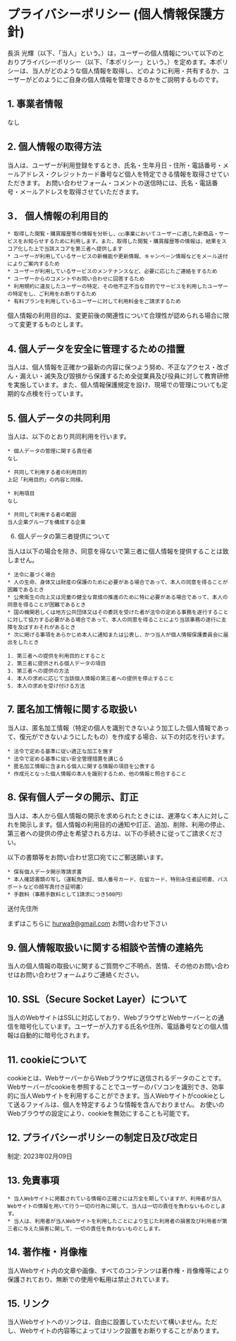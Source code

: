 # プライバシーポリシー (個人情報保護方針)

長浜 光輝（以下、「当人」という。）は，ユーザーの個人情報について以下のとおりプライバシーポリシー（以下、「本ポリシー」という。）を定めます。本ポリシーは、当人がどのような個人情報を取得し、どのように利用・共有するか、ユーザーがどのようにご自身の個人情報を管理できるかをご説明するものです。


## 1. 事業者情報

なし


## 2. 個人情報の取得方法

当人は、ユーザーが利用登録をするとき、氏名・生年月日・住所・電話番号・メールアドレス・クレジットカード番号など個人を特定できる情報を取得させていただきます。
お問い合わせフォーム・コメントの送信時には、氏名・電話番号・メールアドレスを取得させていただきます。


## 3． 個人情報の利用目的

    * 取得した閲覧・購買履歴等の情報を分析し、○○事業においてユーザーに適した新商品・サービスをお知らせするために利用します。また、取得した閲覧・購買履歴等の情報は、結果をスコア化した上で当該スコアを第三者へ提供します
    * ユーザーが利用しているサービスの新機能や更新情報、キャンペーン情報などをメール送付によりご案内するため
    * ユーザーが利用しているサービスのメンテナンスなど、必要に応じたご連絡をするため
    * ユーザーからのコメントやお問い合わせに回答するため
    * 利用規約に違反したユーザーの特定、その他不正不当な目的でサービスを利用したユーザーの特定をし、ご利用をお断りするため
    * 有料プランを利用しているユーザーに対して利用料金をご請求するため

個人情報の利用目的は、変更前後の関連性について合理性が認められる場合に限って変更するものとします。


## 4. 個人データを安全に管理するための措置

当人は、個人情報を正確かつ最新の内容に保つよう努め、不正なアクセス・改ざん・漏えい・滅失及び毀損から保護するため全従業員及び役員に対して教育研修を実施しています。また、個人情報保護規定を設け、現場での管理についても定期的な点検を行っています。


## 5. 個人データの共同利用

当人は、以下のとおり共同利用を行います。

    * 個人データの管理に関する責任者
    なし

    * 共同して利用する者の利用目的
    上記「利用目的」の内容と同様。

    * 利用項目
    なし

    * 共同して利用する者の範囲
    当人企業グループを構成する企業


6. 個人データの第三者提供について

当人は以下の場合を除き、同意を得ないで第三者に個人情報を提供することは致しません。

    * 法令に基づく場合
    * 人の生命、身体又は財産の保護のために必要がある場合であって、本人の同意を得ることが困難であるとき
    * 公衆衛生の向上又は児童の健全な育成の推進のために特に必要がある場合であって、本人の同意を得ることが困難であるとき
    * 国の機関若しくは地方公共団体又はその委託を受けた者が法令の定める事務を遂行することに対して協力する必要がある場合であって、本人の同意を得ることにより当該事務の遂行に支障を及ぼすおそれがあるとき
    * 次に掲げる事項をあらかじめ本人に通知または公表し、かつ当人が個人情報保護委員会に届出をしたとき

    1. 第三者への提供を利用目的とすること
    2. 第三者に提供される個人データの項目
    3. 第三者への提供の方法
    4. 本人の求めに応じて当該個人情報の第三者への提供を停止すること
    5. 本人の求めを受け付ける方法


## 7. 匿名加工情報に関する取扱い

当人は、匿名加工情報（特定の個人を識別できないよう加工した個人情報であって、復元ができないようにしたもの）を作成する場合、以下の対応を行います。

    * 法令で定める基準に従い適正な加工を施す
    * 法令で定める基準に従い安全管理措置を講じる
    * 匿名加工情報に含まれる個人に関する情報の項目を公表する
    * 作成元となった個人情報の本人を識別するため、他の情報と照合すること

## 8. 保有個人データの開示、訂正

当人は、本人から個人情報の開示を求められたときには、遅滞なく本人に対しこれを開示します。個人情報の利用目的の通知や訂正、追加、削除、利用の停止、第三者への提供の停止を希望される方は、以下の手続きに従ってご請求ください。

以下の書類等をお問い合わせ窓口宛てにご郵送願います。

    * 保有個人データ開示等請求書
    * 本人確認書類の写し（運転免許証、個人番号カード、在留カード、特別永住者証明書、パスポートなどの顔写真付き証明書）
    * 手数料（事務手数料として1請求につき500円）

送付先住所

まずはこちらに hurwa9@gmail.com お問い合わせ下さい


## 9. 個人情報取扱いに関する相談や苦情の連絡先

当人の個人情報の取扱いに関するご質問やご不明点、苦情、その他のお問い合わせはお問い合わせフォームよりご連絡ください。

## 10. SSL（Secure Socket Layer）について

当人のWebサイトはSSLに対応しており、WebブラウザとWebサーバーとの通信を暗号化しています。ユーザーが入力する氏名や住所、電話番号などの個人情報は自動的に暗号化されます。

## 11. cookieについて

cookieとは、WebサーバーからWebブラウザに送信されるデータのことです。Webサーバーがcookieを参照することでユーザーのパソコンを識別でき、効率的に当人Webサイトを利用することができます。当人Webサイトがcookieとして送るファイルは、個人を特定するような情報を含んでおりません。
お使いのWebブラウザの設定により、cookieを無効にすることも可能です。


## 12. プライバシーポリシーの制定日及び改定日

制定: 2023年02月09日


## 13. 免責事項

    * 当人Webサイトに掲載されている情報の正確さには万全を期していますが、利用者が当人Webサイトの情報を用いて行う一切の行為に関して、当人は一切の責任を負わないものとします。
    * 当人は、利用者が当人Webサイトを利用したことにより生じた利用者の損害及び利用者が第三者に与えた損害に関して、一切の責任を負わないものとします。

## 14. 著作権・肖像権

当人Webサイト内の文章や画像、すべてのコンテンツは著作権・肖像権等により保護されており、無断での使用や転用は禁止されています。


## 15. リンク

当人Webサイトへのリンクは、自由に設置していただいて構いません。ただし、Webサイトの内容等によってはリンク設置をお断りすることがあります。
